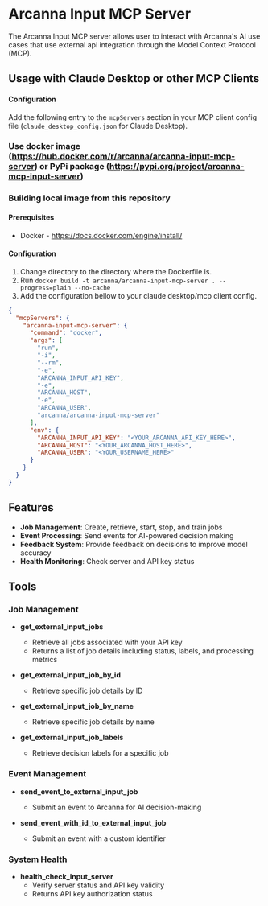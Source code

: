 # Arcanna Input MCP Server

The Arcanna Input MCP server allows user to interact with Arcanna's AI use cases that use external api integration through the Model Context Protocol (MCP).

## Usage with Claude Desktop or other MCP Clients

#### Configuration
Add the following entry to the `mcpServers` section in your MCP client config file (`claude_desktop_config.json` for Claude
Desktop).

### Use docker image (https://hub.docker.com/r/arcanna/arcanna-input-mcp-server) or PyPi package (https://pypi.org/project/arcanna-mcp-input-server)

### Building local image from this repository
#### Prerequisites
- Docker - https://docs.docker.com/engine/install/

#### Configuration
1. Change directory to the directory where the Dockerfile is.
2. Run ```docker build -t arcanna/arcanna-input-mcp-server . --progress=plain --no-cache```
3. Add the configuration bellow to your claude desktop/mcp client config.


```json
{
  "mcpServers": {
    "arcanna-input-mcp-server": {
      "command": "docker",
      "args": [
        "run",
        "-i",
        "--rm",
        "-e",
        "ARCANNA_INPUT_API_KEY",
        "-e",
        "ARCANNA_HOST",
        "-e",
        "ARCANNA_USER",
        "arcanna/arcanna-input-mcp-server"
      ],
      "env": {
        "ARCANNA_INPUT_API_KEY": "<YOUR_ARCANNA_API_KEY_HERE>",
        "ARCANNA_HOST": "<YOUR_ARCANNA_HOST_HERE>",
        "ARCANNA_USER": "<YOUR_USERNAME_HERE>"
      }
    }
  }
}
```

## Features

- **Job Management**: Create, retrieve, start, stop, and train jobs
- **Event Processing**: Send events for AI-powered decision making
- **Feedback System**: Provide feedback on decisions to improve model accuracy
- **Health Monitoring**: Check server and API key status

## Tools

### Job Management
- **get_external_input_jobs**
  - Retrieve all jobs associated with your API key
  - Returns a list of job details including status, labels, and processing metrics

- **get_external_input_job_by_id**
  - Retrieve specific job details by ID

- **get_external_input_job_by_name**
  - Retrieve specific job details by name

- **get_external_input_job_labels**
  - Retrieve decision labels for a specific job

### Event Management
- **send_event_to_external_input_job**
  - Submit an event to Arcanna for AI decision-making

- **send_event_with_id_to_external_input_job**
  - Submit an event with a custom identifier

### System Health
- **health_check_input_server**
  - Verify server status and API key validity
  - Returns API key authorization status
